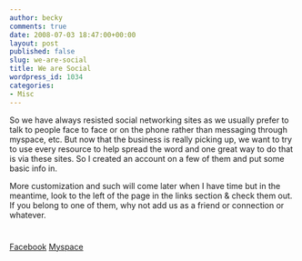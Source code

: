 ```yaml
---
author: becky
comments: true
date: 2008-07-03 18:47:00+00:00
layout: post
published: false
slug: we-are-social
title: We are Social
wordpress_id: 1034
categories:
- Misc
---
```


So we have always resisted social networking sites as we usually prefer to talk to people face to face or on the phone rather than messaging through myspace, etc. But now that the business is really picking up, we want to try to use every resource to help spread the word and one great way to do that is via these sites. So I created an account on a few of them and put some basic info in.


More customization and such will come later when I have time but in the meantime, look to the left of the page in the links section & check them out. If you belong to one of them, why not add us as a friend or connection or whatever.





# 
[Facebook](http://www.facebook.com/pages/Bagdanoff-Photo/36203890968) [Myspace](http://www.myspace.com/bagdanoffphoto)
